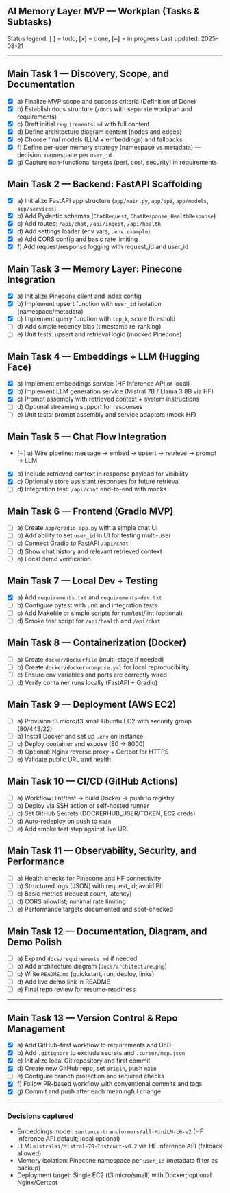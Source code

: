 ## AI Memory Layer MVP — Workplan (Tasks & Subtasks)

Status legend: [ ] = todo, [x] = done, [~] = in progress
Last updated: 2025-08-21

---

## Main Task 1 — Discovery, Scope, and Documentation
- [x] a) Finalize MVP scope and success criteria (Definition of Done)
- [x] b) Establish docs structure (`/docs` with separate workplan and requirements)
- [x] c) Draft initial `requirements.md` with full content
- [x] d) Define architecture diagram content (nodes and edges)
- [x] e) Choose final models (LLM + embeddings) and fallbacks
- [x] f) Define per-user memory strategy (namespace vs metadata) — decision: namespace per `user_id`
- [x] g) Capture non-functional targets (perf, cost, security) in requirements

## Main Task 2 — Backend: FastAPI Scaffolding
- [x] a) Initialize FastAPI app structure (`app/main.py`, `app/api`, `app/models`, `app/services`)
- [x] b) Add Pydantic schemas (`ChatRequest`, `ChatResponse`, `HealthResponse`)
- [x] c) Add routes: `/api/chat`, `/api/ingest`, `/api/health`
- [x] d) Add settings loader (env vars, `.env.example`)
- [x] e) Add CORS config and basic rate limiting
- [x] f) Add request/response logging with request_id and user_id

## Main Task 3 — Memory Layer: Pinecone Integration
- [x] a) Initialize Pinecone client and index config
- [x] b) Implement upsert function with `user_id` isolation (namespace/metadata)
- [x] c) Implement query function with `top_k`, score threshold
- [ ] d) Add simple recency bias (timestamp re-ranking)
- [ ] e) Unit tests: upsert and retrieval logic (mocked Pinecone)

## Main Task 4 — Embeddings + LLM (Hugging Face)
- [x] a) Implement embeddings service (HF Inference API or local)
- [x] b) Implement LLM generation service (Mistral 7B / Llama 3 8B via HF)
- [x] c) Prompt assembly with retrieved context + system instructions
- [ ] d) Optional streaming support for responses
- [ ] e) Unit tests: prompt assembly and service adapters (mock HF)

## Main Task 5 — Chat Flow Integration
- [~] a) Wire pipeline: message → embed → upsert → retrieve → prompt → LLM
- [x] b) Include retrieved context in response payload for visibility
- [x] c) Optionally store assistant responses for future retrieval
- [ ] d) Integration test: `/api/chat` end-to-end with mocks

## Main Task 6 — Frontend (Gradio MVP)
- [ ] a) Create `app/gradio_app.py` with a simple chat UI
- [ ] b) Add ability to set `user_id` in UI for testing multi-user
- [ ] c) Connect Gradio to FastAPI `/api/chat`
- [ ] d) Show chat history and relevant retrieved context
- [ ] e) Local demo verification

## Main Task 7 — Local Dev + Testing
- [x] a) Add `requirements.txt` and `requirements-dev.txt`
- [ ] b) Configure pytest with unit and integration tests
- [ ] c) Add Makefile or simple scripts for run/test/lint (optional)
- [ ] d) Smoke test script for `/api/health` and `/api/chat`

## Main Task 8 — Containerization (Docker)
- [ ] a) Create `docker/Dockerfile` (multi-stage if needed)
- [ ] b) Create `docker/docker-compose.yml` for local reproducibility
- [ ] c) Ensure env variables and ports are correctly wired
- [ ] d) Verify container runs locally (FastAPI + Gradio)

## Main Task 9 — Deployment (AWS EC2)
- [ ] a) Provision t3.micro/t3.small Ubuntu EC2 with security group (80/443/22)
- [ ] b) Install Docker and set up `.env` on instance
- [ ] c) Deploy container and expose (80 → 8000)
- [ ] d) Optional: Nginx reverse proxy + Certbot for HTTPS
- [ ] e) Validate public URL and health

## Main Task 10 — CI/CD (GitHub Actions)
- [ ] a) Workflow: lint/test → build Docker → push to registry
- [ ] b) Deploy via SSH action or self-hosted runner
- [ ] c) Set GitHub Secrets (DOCKERHUB_USER/TOKEN, EC2 creds)
- [ ] d) Auto-redeploy on push to `main`
- [ ] e) Add smoke test step against live URL

## Main Task 11 — Observability, Security, and Performance
- [ ] a) Health checks for Pinecone and HF connectivity
- [ ] b) Structured logs (JSON) with request_id; avoid PII
- [ ] c) Basic metrics (request count, latency)
- [ ] d) CORS allowlist; minimal rate limiting
- [ ] e) Performance targets documented and spot-checked

## Main Task 12 — Documentation, Diagram, and Demo Polish
- [ ] a) Expand `docs/requirements.md` if needed
- [ ] b) Add architecture diagram (`docs/architecture.png`)
- [ ] c) Write `README.md` (quickstart, run, deploy, links)
- [ ] d) Add live demo link in README
- [ ] e) Final repo review for resume-readiness

---

## Main Task 13 — Version Control & Repo Management
- [x] a) Add GitHub-first workflow to requirements and DoD
- [x] b) Add `.gitignore` to exclude secrets and `.cursor/mcp.json`
- [x] c) Initialize local Git repository and first commit
- [x] d) Create new GitHub repo, set `origin`, push `main`
- [ ] e) Configure branch protection and required checks
- [x] f) Follow PR-based workflow with conventional commits and tags
- [x] g) Commit and push after each meaningful change

---

### Decisions captured
- Embeddings model: `sentence-transformers/all-MiniLM-L6-v2` (HF Inference API default; local optional)
- LLM: `mistralai/Mistral-7B-Instruct-v0.2` via HF Inference API (fallback allowed)
- Memory isolation: Pinecone namespace per `user_id` (metadata filter as backup)
- Deployment target: Single EC2 (t3.micro/small) with Docker; optional Nginx/Certbot


